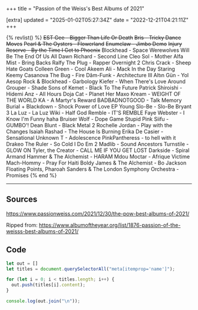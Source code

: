 +++
title = "Passion of the Weiss's Best Albums of 2021"

[extra]
updated = "2025-01-02T05:27:34Z"
date = "2022-12-21T04:21:11Z"
+++

{% revlist() %}
<strike>EST Gee - Bigger Than Life Or Death</strike>
<strike>Bris - Tricky Dance Moves</strike>
<strike>Pearl & The Oysters - Flowerland</strike>
<strike>Enumclaw - Jimbo Demo</strike>
<strike>Injury Reserve - By the Time I Get to Phoenix</strike>
Blockhead - Space Werewolves Will Be The End Of Us All
Dawn Richard - Second Line
Cleo Sol - Mother
Alfa Mist - Bring Backs
Ralfy The Plug - Rapper Overnight 2
Chris Crack - Sheep Hate Goats
Colleen Green - Cool
Akeem Ali - Mack In the Day Staring Keemy Casanova
The Bug - Fire
Dâm-Funk - Architecture III
Altın Gün - Yol
Aesop Rock & Blockhead - Garbology
Kiefer - When There's Love Around
Grouper - Shade
Sons of Kemet - Black To The Future
Patrick Shiroishi - Hidemi
Anz - All Hours
Doja Cat - Planet Her
Maxo Kream - WEIGHT OF THE WORLD
KA - A Martyr's Reward
BADBADNOTGOOD - Talk Memory
Burial + Blackdown - Shock Power of Love EP
Young Slo-Be - Slo-Be Bryant 3
La Luz - La Luz
Wiki - Half God
Remble - IT'S REMBLE
Faye Webster - I Know I'm Funny haha
Bruiser Wolf - Dope Game Stupid
Pink Siifu - GUMBO'!
Dean Blunt - Black Metal 2
Rochelle Jordan - Play with the Changes
Isaiah Rashad - The House Is Burning
Erika De Casier - Sensational
Unknown T - Adolescence
PinkPantheress - to hell with it
Drakeo The Ruler - So Cold I Do Em 2
Madlib - Sound Ancestors
Turnstile - GLOW ON
Tyler, the Creator - CALL ME IF YOU GET LOST
Darkside - Spiral
Armand Hammer & The Alchemist - HARAM
Mdou Moctar - Afrique Victime
Mach-Hommy - Pray For Haiti
Boldy James & The Alchemist - Bo Jackson
Floating Points, Pharoah Sanders & The London Symphony Orchestra - Promises
{% end %}

---

## Sources

<https://www.passionweiss.com/2021/12/30/the-pow-best-albums-of-2021/>

Ripped from: <https://www.albumoftheyear.org/list/1876-passion-of-the-weisss-best-albums-of-2021/>

## Code

```js
let out = []
let titles = document.querySelectorAll("meta[itemprop='name']");

for (let i = 0; i < titles.length; i++) {
  out.push(titles[i].content);
}

console.log(out.join("\n"));
```